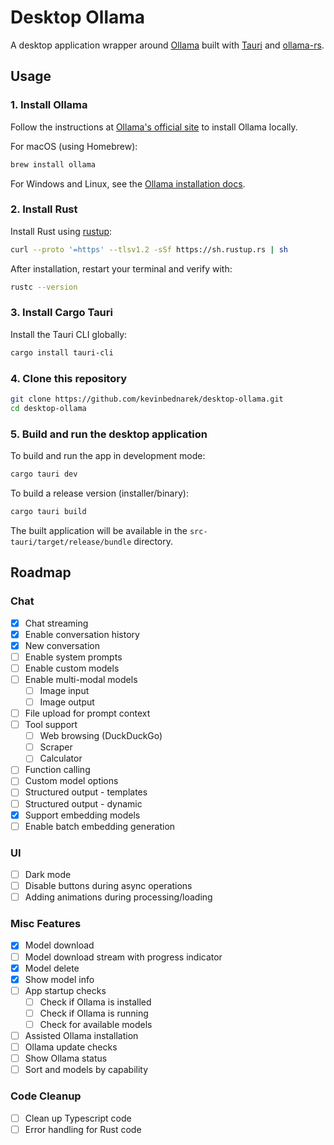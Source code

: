 # Desktop Ollama

A desktop application wrapper around [Ollama](https://ollama.com/) built with [Tauri](https://tauri.app/) and [ollama-rs](https://github.com/pepperoni21/ollama-rs).

## Usage

### 1. Install Ollama

Follow the instructions at [Ollama's official site](https://ollama.com/download) to install Ollama locally.

For macOS (using Homebrew):
```sh
brew install ollama
```

For Windows and Linux, see the [Ollama installation docs](https://ollama.com/download).

### 2. Install Rust

Install Rust using [rustup](https://rustup.rs/):

```sh
curl --proto '=https' --tlsv1.2 -sSf https://sh.rustup.rs | sh
```

After installation, restart your terminal and verify with:
```sh
rustc --version
```

### 3. Install Cargo Tauri

Install the Tauri CLI globally:
```sh
cargo install tauri-cli
```

### 4. Clone this repository

```sh
git clone https://github.com/kevinbednarek/desktop-ollama.git
cd desktop-ollama
```

### 5. Build and run the desktop application

To build and run the app in development mode:
```sh
cargo tauri dev
```

To build a release version (installer/binary):
```sh
cargo tauri build
```
The built application will be available in the `src-tauri/target/release/bundle` directory.

## Roadmap
### Chat
- [x] Chat streaming
- [x] Enable conversation history
- [x] New conversation
- [ ] Enable system prompts
- [ ] Enable custom models
- [ ] Enable multi-modal models
  - [ ] Image input
  - [ ] Image output
- [ ] File upload for prompt context
- [ ] Tool support
  - [ ] Web browsing (DuckDuckGo)
  - [ ] Scraper
  - [ ] Calculator
- [ ] Function calling
- [ ] Custom model options
- [ ] Structured output - templates
- [ ] Structured output - dynamic
- [x] Support embedding models
- [ ] Enable batch embedding generation
### UI
- [ ] Dark mode
- [ ] Disable buttons during async operations
- [ ] Adding animations during processing/loading
### Misc Features
- [x] Model download
- [ ] Model download stream with progress indicator 
- [x] Model delete
- [x] Show model info
- [ ] App startup checks
  - [ ] Check if Ollama is installed
  - [ ] Check if Ollama is running
  - [ ] Check for available models
- [ ] Assisted Ollama installation
- [ ] Ollama update checks
- [ ] Show Ollama status
- [ ] Sort and models by capability
### Code Cleanup
- [ ] Clean up Typescript code
- [ ] Error handling for Rust code